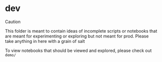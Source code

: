 # dev

>[!CAUTION]
>This folder is meant to contain ideas of incomplete scripts or notebooks that are meant for experimenting or exploring but not meant for prod. Please take anything in here with a grain of salt

To view notebooks that should be viewed and explored, please check out `demo/`